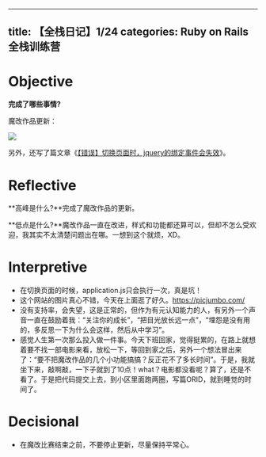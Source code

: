 
---
title: 【全栈日记】1/24
categories: Ruby on Rails全栈训练营
---

# Objective

**完成了哪些事情?**

魔改作品更新：

![][image-1]

另外，还写了篇文章《[【错误】切换页面时，jquery的绑定事件会失效][1]》。

# Reflective

**高峰是什么?**完成了魔改作品的更新。

**低点是什么?**魔改作品一直在改进，样式和功能都还算可以，但却不怎么受欢迎，我其实不太清楚问题出在哪。一想到这个就烦，XD。

# Interpretive

- 在切换页面的时候，application.js只会执行一次，真是坑！
- 这个网站的图片真心不错，今天在上面逛了好久。https://picjumbo.com/
- 没有支持率，会失望，这是正常的，但作为有元认知能力的人，有另外一个声音一直在鼓励着我：“关注你的成长”，“把目光放长远一点”，“埋怨是没有用的，多反思一下为什么会这样，然后从中学习”。
- 感觉人生第一次那么投入做一件事。今天下班回家，觉得挺累的，在路上就想着要不找一部电影来看，放松一下，等回到家之后，另外一个想法冒出来了：“要不把魔改作品的几个小功能搞搞？反正花不了多长时间”。于是，我就坐下来，敲啊敲，一下子就到了10点！what？电影都没看呢？算了，还是不看了。于是把代码提交上去，到小区里面跑两圈，写篇ORID，就到睡觉的时间了。

# Decisional

- 在魔改比赛结束之前，不要停止更新，尽量保持平常心。

[1]:	http://raimonfuns-blog.logdown.com/posts/1350429

[image-1]:	http://oggx6lf7f.bkt.clouddn.com/5wiap.png